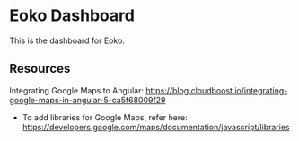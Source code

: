 # Eoko Dashboard
This is the dashboard for Eoko.


## Resources
Integrating Google Maps to Angular:
https://blog.cloudboost.io/integrating-google-maps-in-angular-5-ca5f68009f29

- To add libraries for Google Maps, refer here:
https://developers.google.com/maps/documentation/javascript/libraries
